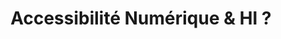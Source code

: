 ---
title: Accessibilité Numérique & HI ?
type: presentation
sitemapExclude: true
slides:
    - part: Le&nbsp;Numérique C’est quoi ?
    - image: montee-competence-init.svg
    - image: montee-competence-ideal.svg
    - image: montee-competence.svg
    - title: Un Outil Technique 
    - title: Matériel
    - title: Se maîtrise par l’usage
    - part: l'Accessibilité<br>C’est quoi ?
    - title: Conception<br>de parcours<br>utilisateurs !
    - title: Avec les utilisateurs
    - texte: Les Lunettes de&nbsp;l’accessibilité
    - image: amenagement-sans-obstacle.svg
    - image: alphabetisation.svg
    - image: montee-competence-real.svg
    - part: Accessibilité dans le monde humanitaire
    - title: Digital Inclusion par la Finance au Kenya
    - image: Intervention-Handicap-now.svg
    - image: Intervention-Handicap-futur.svg
    - title: Systèmes d’alerte en Ukraine
    - image: dispositif-alerte.svg
    - part: Et Handicap International ?
    - texte: |-
        **Risques :**
         1. Perte de sens
         1. Déclassement
         1. Financement
    - texte: |-
         **Opportunités :**
         1. Travail Transverse
         1. Projets Pilotes
         1. Compétences par l'expérience
         1. Prescription sur l'inclusion
         1. Production de bases contextuelles
    
---